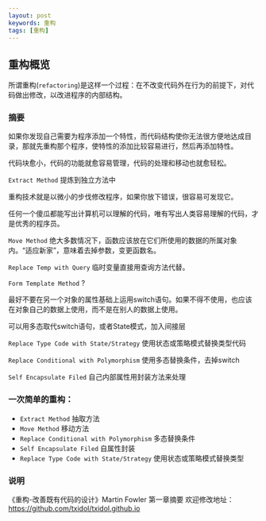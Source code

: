 ```yaml
---
layout: post
keywords: 重构
tags: [重构]
---
```


重构概览
--------

所谓重构(`refactoring`)是这样一个过程：在不改变代码外在行为的前提下，对代码做出修改，以改进程序的内部结构。

### 摘要
如果你发现自己需要为程序添加一个特性，而代码结构使你无法很方便地达成目录，那就先重构那个程序，使特性的添加比较容易进行，然后再添加特性。

代码块愈小，代码的功能就愈容易管理，代码的处理和移动也就愈轻松。

`Extract Method`  提炼到独立方法中

重构技术就是以微小的步伐修改程序，如果你放下错误，很容易可发现它。

任何一个傻瓜都能写出计算机可以理解的代码，唯有写出人类容易理解的代码，才是优秀的程序员。

`Move Method`  绝大多数情况下，函数应该放在它们所使用的数据的所属对象内。“适应新家”，意味着去掉参数，变更函数名。

`Replace Temp with Query`  临时变量直接用查询方法代替。

`Form Template Method`  ?

最好不要在另一个对象的属性基础上运用switch语句。如果不得不使用，也应该在对象自己的数据上使用，而不是在别人的数据上使用。

可以用多态取代switch语句，或者State模式，加入间接层

`Replace Type Code with State/Strategy`  使用状态或策略模式替换类型代码

`Replace Conditional with Polymorphism`  使用多态替换条件，去掉switch

`Self Encapsulate Filed`  自己内部属性用封装方法来处理

### 一次简单的重构：
- `Extract Method`  抽取方法
- `Move Method`  移动方法
- `Replace Conditional with Polymorphism`  多态替换条件
- `Self Encapsulate Filed`   自属性封装
- `Replace Type Code with State/Strategy`  使用状态或策略模式替换类型

### 说明
《重构-改善既有代码的设计》Martin Fowler  第一章摘要
欢迎修改地址：https://github.com/txidol/txidol.github.io
